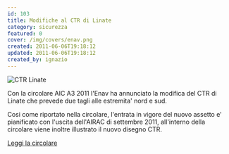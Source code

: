 ```yaml
---
id: 103
title: Modifiche al CTR di Linate
category: sicurezza
featured: 0
cover: /img/covers/enav.png
created: 2011-06-06T19:18:12
updated: 2011-06-06T19:18:12
created_by: ignazio
---
```


<img src="/img/stories/liml-ctr.png" class="float-left" title="CTR Linate"/>

Con la circolare AIC A3 2011 l'Enav ha annunciato la modifica del CTR di Linate che prevede due tagli alle estremita' nord e sud.

Cosi come riportato nella circolare, l'entrata in vigore del nuovo assetto e' pianificato con l'uscita dell'AIRAC di settembre 2011, all'interno della circolare viene inoltre illustrato il nuovo disegno CTR.

<a href="/docs/AIC_A_2011_03.pdf" target="_blank">
    Leggi la circolare
</a>
